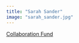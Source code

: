 ```yaml
---
title: "Sarah Sander"
image: "sarah_sander.jpg"
---
```


[Collaboration Fund](/programs/collaboration-fund)